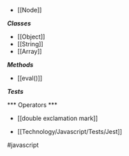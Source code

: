 - [[Node]]

***Classes***

- [[Object]]
- [[String]]
- [[Array]]

***Methods***

* [[eval()]]

***Tests***

*** Operators ***

* [[double exclamation mark]]

- [[Technology/Javascript/Tests/Jest]]

#javascript 
